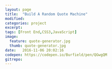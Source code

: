 ```yaml
---
layout: page
title:  "Build A Random Quote Machine"
modified:
categories: project
excerpt:
tags: [Front End,CSS3,JavaScript]
image: 
  feature: quote-generator.jpg
  thumb: quote-generator.jpg
date:   2016-11-06 20:02:16
codepen: https://codepen.io/Burfield/pen/QGwgQM
gitrepo: 
---
```


